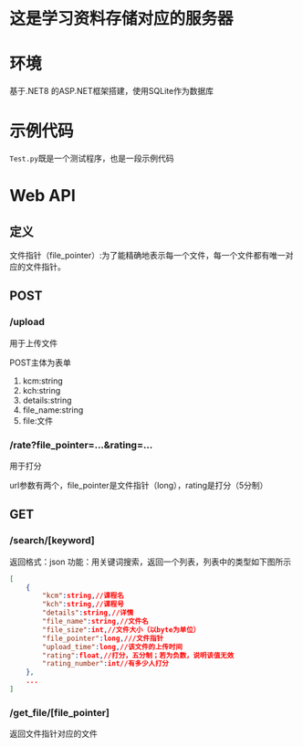 # 这是学习资料存储对应的服务器
# 环境
基于.NET8 的ASP.NET框架搭建，使用SQLite作为数据库
# 示例代码
`Test.py`既是一个测试程序，也是一段示例代码


# Web API

## 定义

文件指针（file_pointer）:为了能精确地表示每一个文件，每一个文件都有唯一对应的文件指针。

## POST

### /upload
用于上传文件

POST主体为表单
1. kcm:string
2. kch:string
3. details:string
4. file_name:string
5. file:文件

### /rate?file_pointer=...&rating=...
用于打分

url参数有两个，file_pointer是文件指针（long），rating是打分（5分制）

## GET

### /search/[keyword]
返回格式：json
功能：用关键词搜索，返回一个列表，列表中的类型如下图所示
```json
[
    {
        "kcm":string,//课程名
        "kch":string,//课程号
        "details":string,//详情
        "file_name":string,//文件名
        "file_size":int,//文件大小（以byte为单位）
        "file_pointer":long,///文件指针
        "upload_time":long,//该文件的上传时间
        "rating":float,//打分，五分制；若为负数，说明该值无效
        "rating_number":int//有多少人打分
    },
    ...
]
```

### /get_file/[file_pointer]
返回文件指针对应的文件

